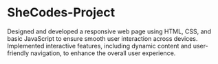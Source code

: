# SheCodes-Project
Designed and developed a responsive web page using HTML, CSS, and basic JavaScript to ensure smooth user interaction across devices.
Implemented interactive features, including dynamic content and user-friendly navigation, to enhance the overall user experience.
